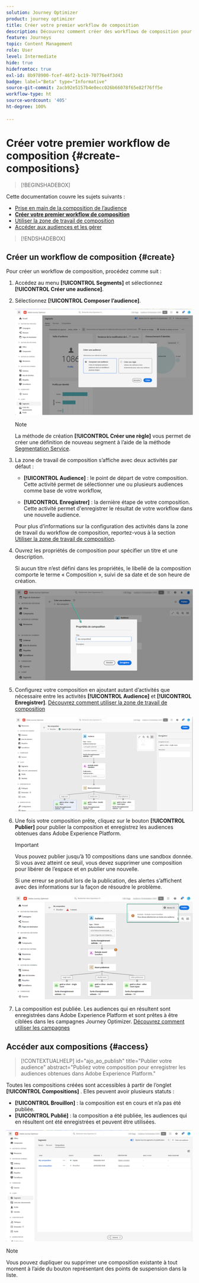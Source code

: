 ```yaml
---
solution: Journey Optimizer
product: journey optimizer
title: Créer votre premier workflow de composition
description: Découvrez comment créer des workflows de composition pour combiner et organiser des audiences existantes.
feature: Journeys
topic: Content Management
role: User
level: Intermediate
hide: true
hidefromtoc: true
exl-id: 8b978900-fcef-46f2-bc19-70776e4f3d43
badge: label="Beta" type="Informative"
source-git-commit: 2acb92e5157b4e0ecc026b66078f65e82f76ff5e
workflow-type: ht
source-wordcount: '405'
ht-degree: 100%

---
```


# Créer votre premier workflow de composition {#create-compositions}

>[!BEGINSHADEBOX]

Cette documentation couvre les sujets suivants :

* [Prise en main de la composition de l’audience](get-started-audience-orchestration.md)
* **[Créer votre premier workflow de composition](create-compositions.md)**
* [Utiliser la zone de travail de composition](composition-canvas.md)
* [Accéder aux audiences et les gérer](access-audiences.md)

>[!ENDSHADEBOX]

## Créer un workflow de composition {#create}

Pour créer un workflow de composition, procédez comme suit :

1. Accédez au menu **[!UICONTROL Segments]** et sélectionnez **[!UICONTROL Créer une audience]**.

1. Sélectionnez **[!UICONTROL Composer l’audience]**.

   ![](assets/audiences-create.png)

   >[!NOTE]
   >
   >La méthode de création **[!UICONTROL Créer une règle]** vous permet de créer une définition de nouveau segment à l’aide de la méthode [Segmentation Service](https://experienceleague.adobe.com/docs/experience-platform/segmentation/ui/overview.html?lang=fr).

1. La zone de travail de composition s’affiche avec deux activités par défaut :

   * **[!UICONTROL Audience]** : le point de départ de votre composition. Cette activité permet de sélectionner une ou plusieurs audiences comme base de votre workflow,

   * **[!UICONTROL Enregistrer]** : la dernière étape de votre composition. Cette activité permet d&#39;enregistrer le résultat de votre workflow dans une nouvelle audience.

   Pour plus d’informations sur la configuration des activités dans la zone de travail du workflow de composition, reportez-vous à la section [Utiliser la zone de travail de composition](composition-canvas.md).

1. Ouvrez les propriétés de composition pour spécifier un titre et une description.

   Si aucun titre n’est défini dans les propriétés, le libellé de la composition comporte le terme « Composition », suivi de sa date et de son heure de création.

   ![](assets/audiences-properties.png)

1. Configurez votre composition en ajoutant autant d’activités que nécessaire entre les activités **[!UICONTROL Audience]** et **[!UICONTROL Enregistrer]**. [Découvrez comment utiliser la zone de travail de composition](composition-canvas.md)

   ![](assets/audiences-publish.png)

1. Une fois votre composition prête, cliquez sur le bouton **[!UICONTROL Publier]** pour publier la composition et enregistrez les audiences obtenues dans Adobe Experience Platform.

   >[!IMPORTANT]
   >
   >Vous pouvez publier jusqu’à 10 compositions dans une sandbox donnée. Si vous avez atteint ce seuil, vous devez supprimer une composition pour libérer de l’espace et en publier une nouvelle.

   Si une erreur se produit lors de la publication, des alertes s’affichent avec des informations sur la façon de résoudre le problème.

   ![](assets/audiences-alerts.png)

1. La composition est publiée. Les audiences qui en résultent sont enregistrées dans Adobe Experience Platform et sont prêtes à être ciblées dans les campagnes Journey Optimizer. [Découvrez comment utiliser les campagnes](../campaigns/get-started-with-campaigns.md)

## Accéder aux compositions {#access}

>[!CONTEXTUALHELP]
>id="ajo_ao_publish"
>title="Publier votre audience"
>abstract="Publiez votre composition pour enregistrer les audiences obtenues dans Adobe Experience Platform."

Toutes les compositions créées sont accessibles à partir de l’onglet **[!UICONTROL Compositions]** . Elles peuvent avoir plusieurs statuts :

* **[!UICONTROL Brouillon]** : la composition est en cours et n’a pas été publiée.
* **[!UICONTROL Publié]** : la composition a été publiée, les audiences qui en résultent ont été enregistrées et peuvent être utilisées.

![](assets/audiences-compositions.png)

>[!NOTE]
>
>Vous pouvez dupliquer ou supprimer une composition existante à tout moment à l’aide du bouton représentant des points de suspension dans la liste.
